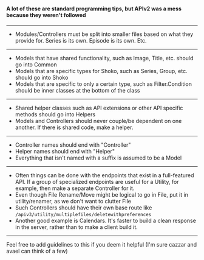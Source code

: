 #### A lot of these are standard programming tips, but APIv2 was a mess because they weren't followed
---
- Modules/Controllers must be split into smaller files based on what they provide for. Series is its own. Episode is its own. Etc.

---
- Models that have shared functionality, such as Image, Title, etc. should go into Common
- Models that are specific types for Shoko, such as Series, Group, etc. should go into Shoko
- Models that are specific to only a certain type, such as Filter.Condition should be inner classes at the bottom of the class

---
- Shared helper classes such as API extensions or other API specific methods should go into Helpers
- Models and Controllers should never couple/be dependent on one another. If there is shared code, make a helper.

---
- Controller names should end with "Controller"
- Helper names should end with "Helper"
- Everything that isn't named with a suffix is assumed to be a Model

---
- Often things can be done with the endpoints that exist in a full-featured API.
If a group of specialized endpoints are useful for a Utility, for example, then make a separate Controller for it.
- Even though File Rename/Move might be logical to go in File, put it in utility/renamer, as we don't want to clutter File
- Such Controllers should have their own base route like `/apiv3/utility/multiplefiles/deletewithpreferences`
- Another good example is Calendars. It's faster to build a clean response in the server, rather than to make a client build it.

---
Feel free to add guidelines to this if you deem it helpful (I'm sure cazzar and avael can think of a few)